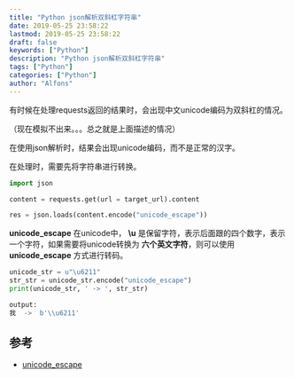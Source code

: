 ```yaml
---
title: "Python json解析双斜杠字符串"
date: 2019-05-25 23:58:22
lastmod: 2019-05-25 23:58:22
draft: false
keywords: ["Python"]
description: "Python json解析双斜杠字符串"
tags: ["Python"]
categories: ["Python"]
author: "Alfons"
---
```


有时候在处理requests返回的结果时，会出现中文unicode编码为双斜杠的情况。

<!--more-->

（现在模拟不出来。。。总之就是上面描述的情况）

在使用json解析时，结果会出现unicode编码，而不是正常的汉字。

在处理时，需要先将字符串进行转换。

```python
import json

content = requests.get(url = target_url).content

res = json.loads(content.encode("unicode_escape"))
```

**unicode_escape** 在unicode中， **\u** 是保留字符，表示后面跟的四个数字，表示一个字符，如果需要将unicode转换为 **六个英文字符**，则可以使用 **unicode_escape** 方式进行转码。

```python
unicode_str = u"\u6211"
str_str = unicode_str.encode("unicode_escape")
print(unicode_str, ' -> ', str_str)

output:
我  ->  b'\\u6211'
```

## 参考

- [unicode_escape](https://www.cnblogs.com/Xjng/p/5093905.html)